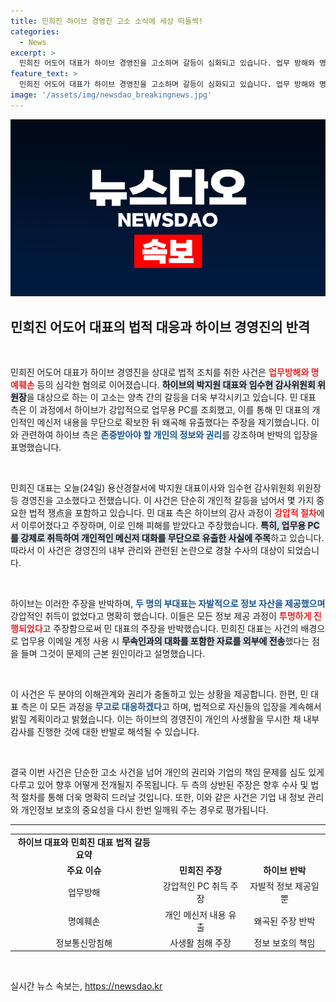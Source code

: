 ```yaml
---
title: 민희진 하이브 경영진 고소 소식에 세상 떠들썩!
categories:
  - News
excerpt: >
  민희진 어도어 대표가 하이브 경영진을 고소하며 갈등이 심화되고 있습니다. 업무 방해와 명예훼손 혐의로 고소한 민 대표는 강압적 정보 취득과 유출을 주장! 하이브는 반박하며 논란이 일고 있습니다. 클릭하여 이 사건의 진실을 확인하세요!
feature_text: >
  민희진 어도어 대표가 하이브 경영진을 고소하며 갈등이 심화되고 있습니다. 업무 방해와 명예훼손 혐의로 고소한 민 대표는 강압적 정보 취득과 유출을 주장! 하이브는 반박하며 논란이 일고 있습니다. 클릭하여 이 사건의 진실을 확인하세요!
image: '/assets/img/newsdao_breakingnews.jpg'
---
```


<p><img src="/assets/img/newsdao_breakingnews.jpg" alt="implanttips 속보" /></p>

<h2 data-ke-size="size26">민희진 어도어 대표의 법적 대응과 하이브 경영진의 반격</h2>

<p data-ke-size="size16">&nbsp;</p>

<p>민희진 어도어 대표가 하이브 경영진을 상대로 법적 조치를 취한 사건은 <b><span style="color: #ee2323;">업무방해와 명예훼손</span></b> 등의 심각한 혐의로 이어졌습니다. <b><span style="background-color: #21538527;">하이브의 박지원 대표와 임수현 감사위원회 위원장</span></b>을 대상으로 하는 이 고소는 양측 간의 갈등을 더욱 부각시키고 있습니다. 민 대표 측은 이 과정에서 하이브가 강압적으로 업무용 PC를 조회했고, 이를 통해 민 대표의 개인적인 메신저 내용을 무단으로 확보한 뒤 왜곡해 유출했다는 주장을 제기했습니다. 이와 관련하여 하이브 측은 <b><span style="color: #1a5490;">존중받아야 할 개인의 정보와 권리</span></b>를 강조하며 반박의 입장을 표명했습니다.</p>

<p data-ke-size="size16">&nbsp;</p>

<p>민희진 대표는 오늘(24일) 용산경찰서에 박지원 대표이사와 임수현 감사위원회 위원장 등 경영진을 고소했다고 전했습니다. 이 사건은 단순히 개인적 갈등을 넘어서 몇 가지 중요한 법적 쟁点을 포함하고 있습니다. 민 대표 측은 하이브의 감사 과정이 <b><span style="color: #ee2323;">강압적 절차</span></b>에서 이루어졌다고 주장하며, 이로 인해 피해를 받았다고 주장했습니다. <b><span style="background-color: #21538527;">특히, 업무용 PC를 강제로 취득하여 개인적인 메신저 대화를 무단으로 유출한 사실에 주목</span></b>하고 있습니다. 따라서 이 사건은 경영진의 내부 관리와 관련된 논란으로 경찰 수사의 대상이 되었습니다.</p>

<p data-ke-size="size16">&nbsp;</p>

<p>하이브는 이러한 주장을 반박하며, <b><span style="color: #1a5490;">두 명의 부대표는 자발적으로 정보 자산을 제공했으며</span></b> 강압적인 취득이 없었다고 명확히 했습니다. 이들은 모든 정보 제공 과정이 <b><span style="color: #ee2323;">투명하게 진행되었다</span></b>고 주장함으로써 민 대표의 주장을 반박했습니다. 민희진 대표는 사건의 배경으로 업무용 이메일 계정 사용 시 <b><span style="background-color: #21538527;">무속인과의 대화를 포함한 자료를 외부에 전송</span></b>했다는 점을 들며 그것이 문제의 근본 원인이라고 설명했습니다.</p>

<p data-ke-size="size16">&nbsp;</p>

<p>이 사건은 두 분야의 이해관계와 권리가 충돌하고 있는 상황을 제공합니다. 한편, 민 대표 측은 이 모든 과정을 <b><span style="color: #1a5490;">무고로 대응하겠다</span></b>고 하며, 법적으로 자신들의 입장을 계속해서 밝힐 계획이라고 밝혔습니다. 이는 하이브의 경영진이 개인의 사생활을 무시한 채 내부 감사를 진행한 것에 대한 반발로 해석될 수 있습니다.</p>

<p data-ke-size="size16">&nbsp;</p>

<p>결국 이번 사건은 단순한 고소 사건을 넘어 개인의 권리와 기업의 책임 문제를 심도 있게 다루고 있어 향후 어떻게 전개될지 주목됩니다. 두 측의 상반된 주장은 향후 수사 및 법적 절차를 통해 더욱 명확히 드러날 것입니다. 또한, 이와 같은 사건은 기업 내 정보 관리와 개인정보 보호의 중요성을 다시 한번 일깨워 주는 경우로 평가됩니다.</p>

<hr>

<table style="width: 100%; border-collapse: collapse;"> 
<tr> 
<td style="text-align: center; height: 17px;"><b>하이브 대표와 민희진 대표 법적 갈등 요약</b></td>
</tr> 
<tr> 
<td style="text-align: center; height: 17px;"><b>주요 이슈</b></td>
<td style="text-align: center; height: 17px;"><b>민희진 주장</b></td>
<td style="text-align: center; height: 17px;"><b>하이브 반박</b></td>
</tr> 
<tr> 
<td style="text-align: center; height: 17px;">업무방해</td>
<td style="text-align: center; height: 17px;">강압적인 PC 취득 주장</td> 
<td style="text-align: center; height: 17px;">자발적 정보 제공일 뿐</td> 
</tr> 
<tr> 
<td style="text-align: center; height: 17px;">명예훼손</td>
<td style="text-align: center; height: 17px;">개인 메신저 내용 유출 </td> 
<td style="text-align: center; height: 17px;">왜곡된 주장 반박 </td> 
</tr> 
<tr> 
<td style="text-align: center; height: 17px;">정보통신망침해</td>
<td style="text-align: center; height: 17px;">사생활 침해 주장</td> 
<td style="text-align: center; height: 17px;">정보 보호의 책임 </td> 
</tr> 
</table>

<p data-ke-size="size16">&nbsp;</p>
실시간 뉴스 속보는, <a href="https://newsdao.kr" rel="dofollow">https://newsdao.kr</a>


